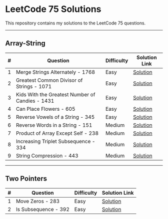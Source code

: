 # LeetCode 75 Solutions

This repository contains my solutions to the LeetCode 75 questions.

---

## Array-String

| #   | Question                                    | Difficulty | Solution Link                                                 |
| --- | ------------------------------------------ | ---------- | ------------------------------------------------------------ |
| 1   | Merge Strings Alternately - 1768           | Easy       | [Solution](Array-String/Merge%20Strings%20Alternately%20-%201768/) |
| 2   | Greatest Common Divisor of Strings - 1071  | Easy       | [Solution](Array-String/Greatest%20Common%20Divisor%20of%20Strings%20-%201071/) |
| 3   | Kids With the Greatest Number of Candies - 1431 | Easy       | [Solution](Array-String/Kids%20With%20the%20Greatest%20Number%20of%20Candies%20-%201431/) |
| 4   | Can Place Flowers - 605                    | Easy       | [Solution](Array-String/Can%20Place%20Flowers%20-%20605/) |
| 5   | Reverse Vowels of a String - 345           | Easy       | [Solution](Array-String/Reverse%20Vowels%20of%20a%20String%20-%20345/) |
| 6   | Reverse Words in a String - 151            | Medium     | [Solution](Array-String/Reverse%20Words%20in%20a%20String%20-%20151/) |
| 7   | Product of Array Except Self - 238         | Medium     | [Solution](Array-String/Product%20of%20Array%20Except%20Self%20-%20238/) |
| 8   | Increasing Triplet Subsequence - 334       | Medium     | [Solution](Array-String/Increasing%20Triplet%20Subsequence%20-%20334/) |
| 9   | String Compression - 443       | Medium     | [Solution](Array-String/String%20Compression%20-%20443/) |

---

## Two Pointers

| #   | Question                                    | Difficulty | Solution Link                                                 |
| --- | ------------------------------------------ | ---------- | ------------------------------------------------------------ |
| 1   | Move Zeros - 283           | Easy       | [Solution](Two%20Pointers/Move%20Zeroes%20-%20283/) |
| 2   | Is Subsequence - 392           | Easy       | [Solution](Is%20Subsequence%20-%20392/) |


